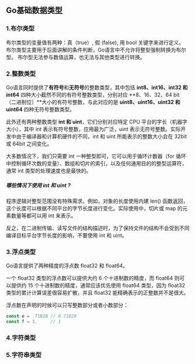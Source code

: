 ## Go基础数据类型
### 1.布尔类型
布尔类型的变量值有两种：真（true）, 假 (false), 用 bool 关键字来进行定义。
布尔类型主要用于后面讲解的条件判断，Go语言中不允许将整型强制转换为布尔型。
布尔型无法参与数值运算，也无法与其他类型进行转换。
### 2.整数类型
Go语言同时提供了**有符号**和**无符号**的整数类型，其中包括 **int8、int16、int32 和 int64** 四种大小截然不同的有符号整数类型，分别对应 **8、16、32、64 bit（二进制位）**大小的有符号整数，与此对应的是 **uint8、uint16、uint32 和 uint64** 四种无符号整数类型。

此外还有两种整数类型 **int 和 uint**，它们分别对应特定 CPU 平台的字长（机器字大小），其中 int 表示有符号整数，应用最为广泛，uint 表示无符号整数。实际开发中由于编译器和计算机硬件的不同，int 和 uint 所能表示的整数大小会在 32bit 或 64bit 之间变化。

大多数情况下，我们只需要 int 一种整型即可，它可以用于循环计数器（for 循环中控制循环次数的变量）、数组和切片的索引，以及任何通用目的的整型运算符，通常 int 类型的处理速度也是最快的。

##### **哪些情况下使用 int 和 uint ?**
程序逻辑对整型范围没有特殊需求。例如，对象的长度使用内建 len() 函数返回，这个长度可以根据不同平台的字节长度进行变化。实际使用中，切片或 map 的元素数量等都可以用 int 来表示。

反之，在二进制传输、读写文件的结构描述时，为了保持文件的结构不会受到不同编译目标平台字节长度的影响，不要使用 int 和 uint。
### 3.浮点类型
Go语言提供了两种精度的浮点数 float32 和 float64。

一个 float32 类型的浮点数可以提供大约 6 个十进制数的精度，而 float64 则可以提供约 15 个十进制数的精度，通常应该优先使用 float64 类型，因为 float32 类型的累计计算误差很容易扩散，并且 float32 能精确表示的正整数并不是很大。

浮点数在声明的时候可以只写整数部分或者小数部分：
```go
const e = .71828 // 0.71828
const f = 1.     // 1
```
### 4.字符类型
### 5.字符串类型
